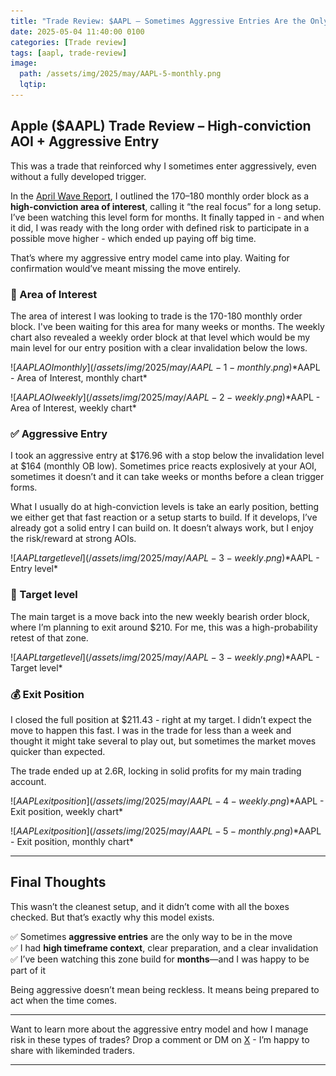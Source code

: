 ```yaml
---
title: "Trade Review: $AAPL – Sometimes Aggressive Entries Are the Only Way In"
date: 2025-05-04 11:40:00 0100
categories: [Trade review]
tags: [aapl, trade-review]
image:
  path: /assets/img/2025/may/AAPL-5-monthly.png
  lqtip:
---
```


## Apple ($AAPL) Trade Review – High-conviction AOI + Aggressive Entry

This was a trade that reinforced why I sometimes enter aggressively, even without a fully developed trigger.

In the [April Wave Report](https://www.tradergu.com/posts/Wave-Report-April-2025), I outlined the $170–$180 monthly order block as a **high-conviction area of interest**, calling it “the real focus” for a long setup. I’ve been watching this level form for months. It finally tapped in - and when it did, I was ready with the long order with defined risk to participate in a possible move higher - which ended up paying off big time.

That’s where my aggressive entry model came into play. Waiting for confirmation would’ve meant missing the move entirely.

### 📍 Area of Interest
The area of interest I was looking to trade is the 170-180 monthly order block. I've been waiting for this area for many weeks or months. The weekly chart also revealed a weekly order block at that level which would be my main level for our entry position with a clear invalidation below the lows. 

![$AAPL AOI monthly](/assets/img/2025/may/AAPL-1-monthly.png)
*$AAPL - Area of Interest, monthly chart*

![$AAPL AOI weekly](/assets/img/2025/may/AAPL-2-weekly.png)
*$AAPL - Area of Interest, weekly chart*

### ✅ Aggressive Entry
I took an aggressive entry at $176.96 with a stop below the invalidation level at $164 (monthly OB low). Sometimes price reacts explosively at your AOI, sometimes it doesn’t and it can take weeks or months before a clean trigger forms.

What I usually do at high-conviction levels is take an early position, betting we either get that fast reaction or a setup starts to build. If it develops, I’ve already got a solid entry I can build on. It doesn’t always work, but I enjoy the risk/reward at strong AOIs.

![$AAPL target level](/assets/img/2025/may/AAPL-3-weekly.png)
*$AAPL - Entry level*

### 🧲 Target level
The main target is a move back into the new weekly bearish order block, where I’m planning to exit around $210. For me, this was a high-probability retest of that zone.

![$AAPL target level](/assets/img/2025/may/AAPL-3-weekly.png)
*$AAPL - Target level*

### 💰 Exit Position
I closed the full position at $211.43 - right at my target. I didn’t expect the move to happen this fast. I was in the trade for less than a week and thought it might take several to play out, but sometimes the market moves quicker than expected.

The trade ended up at 2.6R, locking in solid profits for my main trading account.

![$AAPL exit position](/assets/img/2025/may/AAPL-4-weekly.png)
*$AAPL - Exit position, weekly chart*

![$AAPL exit position](/assets/img/2025/may/AAPL-5-monthly.png)
*$AAPL - Exit position, monthly chart*


---

## Final Thoughts

This wasn’t the cleanest setup, and it didn’t come with all the boxes checked. But that’s exactly why this model exists.

✅ Sometimes **aggressive entries** are the only way to be in the move  
✅ I had **high timeframe context**, clear preparation, and a clear invalidation  
✅ I’ve been watching this zone build for **months**—and I was happy to be part of it

Being aggressive doesn’t mean being reckless. It means being prepared to act when the time comes.

---

Want to learn more about the aggressive entry model and how I manage risk in these types of trades? Drop a comment or DM on [X](https://x.com/trader_gu) - I’m happy to share with likeminded traders.

---

<script src="https://giscus.app/client.js"
        data-repo="tradergu/tradergu.github.io-comments"
        data-repo-id="R_kgDOOJkYuA"
        data-category="General"
        data-category-id="DIC_kwDOOJkYuM4CoG-6"
        data-mapping="pathname"
        data-strict="0"
        data-reactions-enabled="1"
        data-emit-metadata="0"
        data-input-position="top"
        data-theme="preferred_color_scheme"
        data-lang="en"
        crossorigin="anonymous"
        async>
</script>
